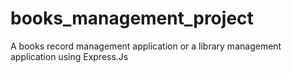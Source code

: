 # books_management_project
A books record management application or a library management application using Express.Js
